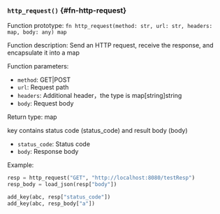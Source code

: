 ### `http_request()` {#fn-http-request}

Function prototype: `fn http_request(method: str, url: str, headers: map, body: any) map`

Function description: Send an HTTP request, receive the response, and encapsulate it into a map

Function parameters:

- `method`: GET|POST
- `url`: Request path
- `headers`: Additional header，the type is map[string]string
- `body`: Request body

Return type: map

key contains status code (status_code) and result body (body)

- `status_code`: Status code
- `body`: Response body

Example:

```python
resp = http_request("GET", "http://localhost:8080/testResp")
resp_body = load_json(resp["body"])

add_key(abc, resp["status_code"])
add_key(abc, resp_body["a"])
```
